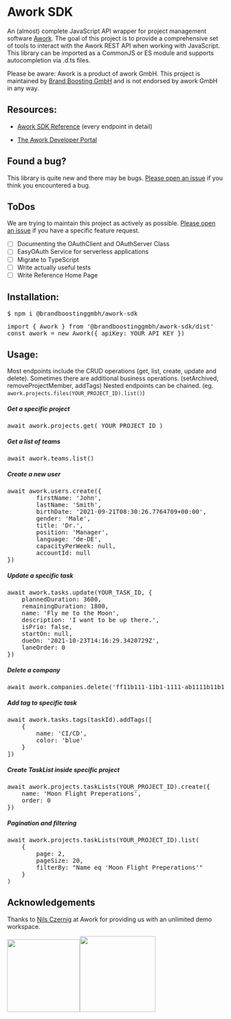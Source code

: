 # Awork SDK

An (almost) complete JavaScript API wrapper for project management software [Awork](https://awork.io).
The goal of this project is to provide a comprehensive set of tools to interact with the Awork REST API when working with JavaScript.
This library can be imported as a CommonJS or ES module and supports autocompletion via .d.ts files.

Please be aware: Awork is a product of awork GmbH. This project is maintained by [Brand Boosting GmbH](https://brand-boosting.de) and is not endorsed by awork GmbH in any way.

## Resources:

* [Awork SDK Reference](https://brand-boosting-gmbh.github.io/awork-sdk/index.html) (every endpoint in detail)

* [The Awork Developer Portal](https://developers.awork.io/)

## Found a bug?

This library is quite new and there may be bugs. [Please open an issue](https://github.com/Brand-Boosting-GmbH/awork-sdk/issues) if you think you encountered a bug.

## ToDos

We are trying to maintain this project as actively as possible.
[Please open an issue](https://github.com/Brand-Boosting-GmbH/awork-sdk/issues) if you have a specific feature request.

- [ ] Documenting the OAuthClient and OAuthServer Class
- [ ] EasyOAuth Service for serverless applications
- [ ] Migrate to TypeScript
- [ ] Write actually useful tests
- [ ] Write Reference Home Page

## Installation:

<pre>
$ npm i @brandboostinggmbh/awork-sdk
</pre>

<pre>
import { Awork } from '@brandboostinggmbh/awork-sdk/dist'
const awork = new Awork({ apiKey: YOUR_API_KEY })
</pre>

## Usage:

Most endpoints include the CRUD operations (get, list, create, update and delete).
Sometimes there are additional business operations. (setArchived, removeProjectMember, addTags)
Nested endpoints can be chained. (eg. ```awork.projects.files(YOUR_PROJECT_ID).list()```)


##### Get a specific project

<pre>
await awork.projects.get( YOUR_PROJECT_ID )
</pre>

##### Get a list of teams

<pre>
await awork.teams.list()
</pre>

##### Create a new user

<pre>
await awork.users.create({
        firstName: 'John', 
        lastName: 'Smith',
        birthDate: '2021-09-21T08:30:26.7764709+00:00',
        gender: 'Male',
        title: 'Dr.',
        position: 'Manager',
        language: 'de-DE',
        capacityPerWeek: null,
        accountId: null
})
</pre>

##### Update a specific task

<pre>
await awork.tasks.update(YOUR_TASK_ID, {
    plannedDuration: 3600,
    remainingDuration: 1800,
    name: 'Fly me to the Moon',
    description: 'I want to be up there.',
    isPrio: false,
    startOn: null,
    dueOn: '2021-10-23T14:16:29.3420729Z',
    laneOrder: 0
})
</pre>

##### Delete a company

<pre>
await awork.companies.delete('ff11b111-11b1-1111-ab1111b11b11')
</pre>

##### Add tag to specific task

<pre>
await awork.tasks.tags(taskId).addTags([
    {
        name: 'CI/CD',
        color: 'blue'
    }
])
</pre>

##### Create TaskList inside specific project

<pre>
await awork.projects.taskLists(YOUR_PROJECT_ID).create({
    name: 'Moon Flight Preperations',
    order: 0
})
</pre>

##### Pagination and filtering

<pre>
await awork.projects.taskLists(YOUR_PROJECT_ID).list(
    {
        page: 2,
        pageSize: 20,
        filterBy: "Name eq 'Moon Flight Preperations'"
    }
)
</pre>

## Acknowledgements

Thanks to [Nils Czernig](https://www.linkedin.com/in/nils-czernig-301a1160/) at Awork for providing us with an unlimited demo workspace.

<img title="" src="https://brand-boosting-gmbh.github.io/awork-sdk/assets/brandboosting.png" alt="" width="169"><img title="" src="https://brand-boosting-gmbh.github.io/awork-sdk/assets/awork.png" alt="" width="176">


